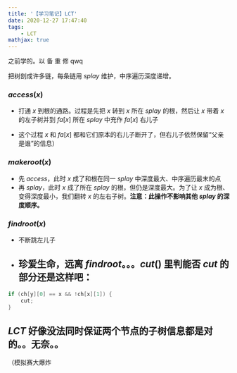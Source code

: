 ```yaml
---
title: '【学习笔记】LCT'
date: 2020-12-27 17:47:40
tags:
    - LCT
mathjax: true
---
```


之前学的。以 备 重 修 qwq

把树剖成许多链，每条链用 $splay$ 维护，中序遍历深度递增。

### $access(x)$

* 打通 $x$ 到根的通路。过程是先把 $x$ 转到 $x$ 所在 $splay$ 的根，然后让 $x$ 带着 $x$ 的左子树并到 $fa[x]$ 所在 $splay$ 中充作 $fa[x]$ 右儿子

* 这个过程 $x$ 和 $fa[x]$ 都和它们原本的右儿子断开了，但右儿子依然保留“父亲是谁”的信息）

### $makeroot(x)$

* 先 $access$，此时 $x$ 成了和根在同一 $splay$ 中深度最大、中序遍历最末的点
* 再 $splay$，此时 $x$ 成了所在 $splay$ 的根，但仍是深度最大。为了让 $x$ 成为根、变得深度最小，我们翻转 $x$ 的左右子树。**注意：此操作不影响其他 $splay$ 的深度顺序。**

### $findroot(x)$

* 不断跳左儿子
* ## 珍爱生命，远离 $findroot$。。。$cut()$ 里判能否 $cut$ 的部分还是这样吧：
``` c++
if (ch[y][0] == x && !ch[x][1]) {
    cut;
}
```

## $LCT$ 好像没法同时保证两个节点的子树信息都是对的。。无奈。。
（模拟赛大爆炸
